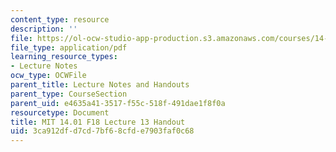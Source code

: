 ```yaml
---
content_type: resource
description: ''
file: https://ol-ocw-studio-app-production.s3.amazonaws.com/courses/14-01-principles-of-microeconomics-fall-2018/3ca912dfd7cd7bf68cfde7903faf0c68_MIT14_01F18_handout13.pdf
file_type: application/pdf
learning_resource_types:
- Lecture Notes
ocw_type: OCWFile
parent_title: Lecture Notes and Handouts
parent_type: CourseSection
parent_uid: e4635a41-3517-f55c-518f-491dae1f8f0a
resourcetype: Document
title: MIT 14.01 F18 Lecture 13 Handout
uid: 3ca912df-d7cd-7bf6-8cfd-e7903faf0c68
---
```

